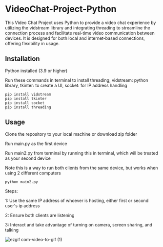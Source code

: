 # VideoChat-Project-Python
This Video Chat Project uses Python to provide a video chat experience by utilizing the vidstream library and integrating threading to streamline the connection process and facilitate real-time video communication between devices. It is designed for both local and internet-based connections, offering flexibility in usage.

## Installation

Python installed (3.9 or higher)

Run these commands in terminal to install threading, vidstream: python library, tkinter: to create a UI, socket: for IP address handling
```
pip install vidstream
pip install tkinter
pip install socket
pip install threading
```

## Usage
Clone the repository to your local machine or download zip folder

Run main.py as the first device

Run main2.py from terminal by running this in terminal, which will be treated as your second device

Note this is a way to run both clients from the same device, but works when using 2 different computers

```
python main2.py
```

Steps: 

1: Use the same IP address of whoever is hosting, either first or second user's ip address

2: Ensure both clients are listening

3: Interact and take advantage of turning on camera, screen sharing, and talking



![ezgif com-video-to-gif (1)](https://github.com/ahmadbasyouni10/VideoChat-Project-Python/assets/120362910/5b304036-07b9-42d7-9a00-c14fb677a283)




